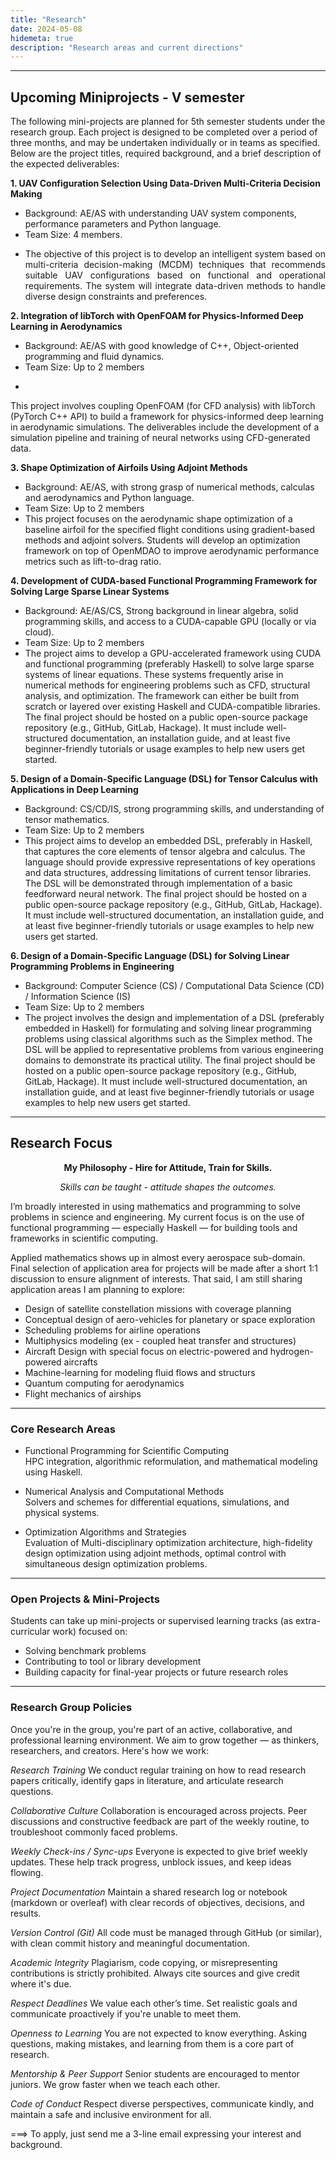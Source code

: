 ```yaml
---
title: "Research"
date: 2024-05-08
hidemeta: true
description: "Research areas and current directions"
---
```


---
## Upcoming Miniprojects - V semester

The following mini-projects are planned for 5th semester students under the research group. Each project is designed to be completed over a period of three months, and may be undertaken individually or in teams as specified. Below are the project titles, required background, and a brief description of the expected deliverables:

**1. UAV Configuration Selection Using Data-Driven Multi-Criteria Decision Making**
* Background: AE/AS with understanding UAV system components, performance parameters and Python language.
* Team Size: 4 members.
* <p align="justify">The objective of this project is to develop an intelligent system based on multi-criteria decision-making (MCDM) techniques that recommends suitable UAV configurations based on functional and operational requirements. The system will integrate data-driven methods to handle diverse design constraints and preferences.</p>

**2. Integration of libTorch with OpenFOAM for Physics-Informed Deep Learning in Aerodynamics**
* Background: AE/AS with good knowledge of C++, Object-oriented programming and fluid dynamics.
* Team Size: Up to 2 members
* <p align="justify">
This project involves coupling OpenFOAM (for CFD analysis) with libTorch (PyTorch C++ API) to build a framework for physics-informed deep learning in aerodynamic simulations. The deliverables include the development of a simulation pipeline and training of neural networks using CFD-generated data.
</p>

**3. Shape Optimization of Airfoils Using Adjoint Methods**
* Background: AE/AS, with strong grasp of numerical methods, calculas and aerodynamics and Python language.
* Team Size: Up to 2 members
* This project focuses on the aerodynamic shape optimization of a baseline airfoil for the specified flight conditions using gradient-based methods and adjoint solvers. Students will develop an optimization framework on top of OpenMDAO to improve aerodynamic performance metrics such as lift-to-drag ratio.

**4. Development of CUDA-based Functional Programming Framework for Solving Large Sparse Linear Systems**
* Background: AE/AS/CS, Strong background in linear algebra, solid programming skills, and access to a CUDA-capable GPU (locally or via cloud).
* Team Size: Up to 2 members
* The project aims to develop a GPU-accelerated framework using CUDA and functional programming (preferably Haskell) to solve large sparse systems of linear equations. These systems frequently arise in numerical methods for engineering problems such as CFD, structural analysis, and optimization. The framework can either be built from scratch or layered over existing Haskell and CUDA-compatible libraries.
The final project should be hosted on a public open-source package repository (e.g., GitHub, GitLab, Hackage). It must include well-structured documentation, an installation guide, and at least five beginner-friendly tutorials or usage examples to help new users get started.

**5. Design of a Domain-Specific Language (DSL) for Tensor Calculus with Applications in Deep Learning**
* Background: CS/CD/IS, strong programming skills, and understanding of tensor mathematics.
* Team Size: Up to 2 members
* This project aims to develop an embedded DSL, preferably in Haskell, that captures the core elements of tensor algebra and calculus. The language should provide expressive representations of key operations and data structures, addressing limitations of current tensor libraries. The DSL will be demonstrated through implementation of a basic feedforward neural network.
The final project should be hosted on a public open-source package repository (e.g., GitHub, GitLab, Hackage). It must include well-structured documentation, an installation guide, and at least five beginner-friendly tutorials or usage examples to help new users get started.

**6. Design of a Domain-Specific Language (DSL) for Solving Linear Programming Problems in Engineering**
* Background: Computer Science (CS) / Computational Data Science (CD) / Information Science (IS)
* Team Size: Up to 2 members
* The project involves the design and implementation of a DSL (preferably embedded in Haskell) for formulating and solving linear programming problems using classical algorithms such as the Simplex method. The DSL will be applied to representative problems from various engineering domains to demonstrate its practical utility.
The final project should be hosted on a public open-source package repository (e.g., GitHub, GitLab, Hackage). It must include well-structured documentation, an installation guide, and at least five beginner-friendly tutorials or usage examples to help new users get started.
---
## Research Focus
<p align='center'><strong>My Philosophy - Hire for Attitude, Train for Skills.</strong></p>
<p align='center'><em>Skills can be taught - attitude shapes the outcomes.</em></p>

I’m broadly interested in using mathematics and programming to solve problems in science and engineering. My current focus is on the use of functional programming — especially Haskell — for building tools and frameworks in scientific computing.

Applied mathematics shows up in almost every aerospace sub-domain. Final selection of application area for projects will be made after a short 1:1 discussion to ensure alignment of interests. That said, I am still sharing application areas I am planning to explore:

+ Design of satellite constellation missions with coverage planning
+ Conceptual design of aero-vehicles for planetary or space exploration
+ Scheduling problems for airline operations
+ Multiphysics modeling (ex - coupled heat transfer and structures)
+ Aircraft Design with special focus on electric-powered and hydrogen-powered aircrafts
+ Machine-learning for modeling fluid flows and structurs
+ Quantum computing for aerodynamics
+ Flight mechanics of airships

---

### Core Research Areas
- Functional Programming for Scientific Computing  
  HPC integration, algorithmic reformulation, and mathematical modeling using Haskell.

- Numerical Analysis and Computational Methods  
  Solvers and schemes for differential equations, simulations, and physical systems.

- Optimization Algorithms and Strategies  
  Evaluation of Multi-disciplinary optimization architecture, high-fidelity design optimization using adjoint methods, optimal control with simultaneous design optimization problems. 

---

### Open Projects & Mini-Projects

Students can take up mini-projects or supervised learning tracks (as extra-curricular work) focused on:

- Solving benchmark problems  
- Contributing to tool or library development  
- Building capacity for final-year projects or future research roles  

---

### Research Group Policies

Once you're in the group, you're part of an active, collaborative, and professional learning environment. We aim to grow together — as thinkers, researchers, and creators. Here's how we work:

*Research Training*
We conduct regular training on how to read research papers critically, identify gaps in literature, and articulate research questions.

*Collaborative Culture*
Collaboration is encouraged across projects. Peer discussions and constructive feedback are part of the weekly routine, to troubleshoot commonly faced problems.

*Weekly Check-ins / Sync-ups*
Everyone is expected to give brief weekly updates. These help track progress, unblock issues, and keep ideas flowing.

*Project Documentation*
Maintain a shared research log or notebook (markdown or overleaf) with clear records of objectives, decisions, and results.

*Version Control (Git)*
All code must be managed through GitHub (or similar), with clean commit history and meaningful documentation.

*Academic Integrity*
Plagiarism, code copying, or misrepresenting contributions is strictly prohibited. Always cite sources and give credit where it's due.

*Respect Deadlines*
We value each other’s time. Set realistic goals and communicate proactively if you're unable to meet them.

*Openness to Learning*
You are not expected to know everything. Asking questions, making mistakes, and learning from them is a core part of research.

*Mentorship & Peer Support*
Senior students are encouraged to mentor juniors. We grow faster when we teach each other.

*Code of Conduct*
Respect diverse perspectives, communicate kindly, and maintain a safe and inclusive environment for all.

===> To apply, just send me a 3-line email expressing your interest and background.
